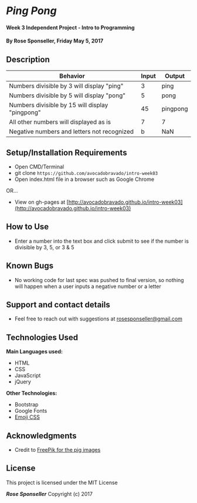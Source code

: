 # _Ping Pong_

#### Week 3 Independent Project - Intro to Programming

#### By **Rose Sponseller, Friday May 5, 2017**

## Description

 | Behavior                                       |  Input | Output    |
 | ---------------------------------------------- | ------ | --------- |
 | Numbers divisible by 3 will display "ping"     | 3      | ping      |
 | Numbers divisible by 5 will display "pong"     | 5      | pong      |
 | Numbers divisible by 15 will display "pingpong"| 45     | pingpong  |
 | All other numbers will displayed as is         | 7      | 7         |
 | Negative numbers and letters not recognized    | b      | NaN       |

## Setup/Installation Requirements

* Open CMD/Terminal
* git clone `https://github.com/avocadobravado/intro-week03`
* Open index.html file in a browser such as Google Chrome

OR...

* View on gh-pages at [http://avocadobravado.github.io/intro-week03](http://avocadobravado.github.io/intro-week03)

## How to Use

* Enter a number into the text box and click submit to see if the number is divisible by 3, 5, or 3 & 5

## Known Bugs

* No working code for last spec was pushed to final version, so nothing will happen when a user inputs a negative number or a letter

## Support and contact details

* Feel free to reach out with suggestions at rosesponseller@gmail.com

## Technologies Used

**Main Languages used:**

* HTML
* CSS
* JavaScript
* jQuery

**Other Technologies:**

* Bootstrap
* Google Fonts
* [Emoji CSS](https://afeld.github.io/emoji-css/)

## Acknowledgments

* Credit to [FreePik for the pig images](http://www.freepik.com/free-vector/hand-drawn-pig-emoticons_1038141.html)

## License

This project is licensed under the MIT License

**_Rose Sponseller_** Copyright (c) 2017
